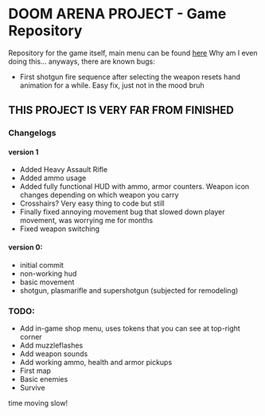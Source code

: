 # DOOM ARENA PROJECT - Game Repository

Repository for the game itself, main menu can be found [here](https://github.com/ikdfa-9000/doom-arena-project)
Why am I even doing this... anyways, there are known bugs:
* First shotgun fire sequence after selecting the weapon resets hand animation for a while. Easy fix, just not in the mood bruh

## THIS PROJECT IS VERY FAR FROM FINISHED

### Changelogs
#### version 1
* Added Heavy Assault Rifle
* Added ammo usage
* Added fully functional HUD with ammo, armor counters. Weapon icon changes depending on which weapon you carry
* Crosshairs? Very easy thing to code but still
* Finally fixed annoying movement bug that slowed down player movement, was worrying me for months
* Fixed weapon switching 
#### version 0:
* initial commit
* non-working hud
* basic movement
* shotgun, plasmarifle and supershotgun (subjected for remodeling)

### TODO:
* Add in-game shop menu, uses tokens that you can see at top-right corner
* Add muzzleflashes
* Add weapon sounds
* Add working ammo, health and armor pickups
* First map
* Basic enemies
* Survive

time moving slow! 